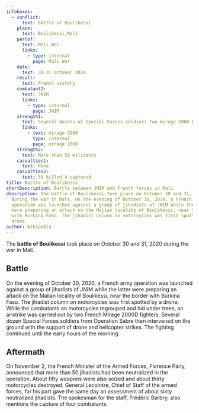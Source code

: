 ```yaml
---
infoboxes:
  - conflict:
      text: Battle of Boulikessi
    place:
      text: Boulikessi,Mali
    partof:
      text: Mali War
      links:
        - type: internal
          page: Mali War
    date:
      text: 30-31 October 2020
    result:
      text: French victory
    combatant2:
      text: JNIM
      links:
        - type: internal
          page: JNIM
    strength1:
      text: Several dozens of Special Forces soldiers Two mirage 2000 Helicopters
      links:
        - text: mirage 2000
          type: internal
          page: mirage 2000
    strength2:
      text: More than 50 militants
    casualties1:
      text: None
    casualties2:
      text: 50 killed 4 captured
title: Battle of Boulikessi
shortDescription: Battle between JNIM and French forces in Mali
description: The battle of Boulikessi took place on October 30 and 31, 2020
  during the war in Mali. On the evening of October 30, 2020, a French army
  operation was launched against a group of jihadists of JNIM while the latter
  were preparing an attack on the Malian locality of Boulikessi, near the border
  with Burkina Faso. The jihadist column on motorcycles was first spotted by a
  drone.
author: Wikipedia
---
```


The **battle of Boulikessi** took place on October 30 and 31, 2020 during the war in Mali.

## Battle
On the evening of October 30, 2020, a French army operation was launched against a group of jihadists of JNIM while the latter were preparing an attack on the Malian locality of Boulikessi, near the border with Burkina Faso. The jihadist column on motorcycles was first spotted by a drone. While the combatants on motorcycles regrouped and hid under trees, an airstrike was carried out by two French Mirage 2000D fighters. Several dozen Special Forces soldiers from Operation Sabre then intervened on the ground with the support of drone and helicopter strikes. The fighting continued until the early hours of the morning.

## Aftermath
On November 2, the French Minister of the Armed Forces, Florence Parly, announced that more than 50 jihadists had been neutralized in the operation. About fifty weapons were also seized and about thirty motorcycles destroyed. General Lecointre, Chief of Staff of the armed forces, for his part gave the same day an assessment of about sixty neutralized jihadists. The spokesman for the staff, Frédéric Barbry, also mentions the capture of four combatants.